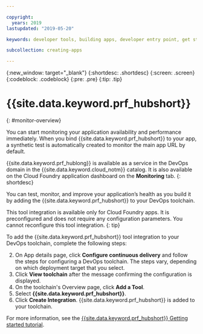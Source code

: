 ```yaml
---

copyright:
  years: 2019
lastupdated: "2019-05-20"

keywords: developer tools, building apps, developer entry point, get started coding, DevOps, toolchain, monitoring, monitor, health

subcollection: creating-apps

---
```

{:new_window: target="_blank"}
{:shortdesc: .shortdesc}
{:screen: .screen}
{:codeblock: .codeblock}
{:pre: .pre}
{:tip: .tip}

# {{site.data.keyword.prf_hubshort}}
{: #monitor-overview}

You can start monitoring your application availability and performance immediately. When you bind {{site.data.keyword.prf_hubshort}} to your app, a synthetic test is automatically created to monitor the main app URL by default.

{{site.data.keyword.prf_hublong}} is available as a service in the DevOps domain in the {{site.data.keyword.cloud_notm}} catalog. It is also available on the Cloud Foundry application dashboard on the **Monitoring** tab. 
{: shortdesc}

You can test, monitor, and improve your application’s health as you build it by adding the {{site.data.keyword.prf_hubshort}} to your DevOps toolchain.

This tool integration is available only for Cloud Foundry apps. It is preconfigured and does not require any configuration parameters. You cannot reconfigure this tool integration.
{: tip}

To add the {{site.data.keyword.prf_hubshort}} tool integration to your DevOps toolchain, complete the following steps:

2. On App details page, click **Configure continuous delivery** and follow the steps for configuring a DevOps toolchain. The steps vary, depending on which deployment target that you select.
3. Click **View toolchain** after the message confirming the configuration is displayed.
4. On the toolchain's Overview page, click **Add a Tool**.
5. Select **{{site.data.keyword.prf_hubshort}}**.
6. Click **Create Integration**. {{site.data.keyword.prf_hubshort}} is added to your toolchain.

For more information, see the [{{site.data.keyword.prf_hubshort}} Getting started tutorial](/docs/services/AvailabilityMonitoring?topic=availability-monitoring-avmon_gettingstarted). 
